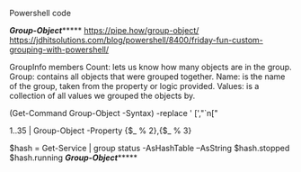 Powershell code

*******Group-Object************
https://pipe.how/group-object/
https://jdhitsolutions.com/blog/powershell/8400/friday-fun-custom-grouping-with-powershell/

GroupInfo members
Count: lets us know how many objects are in the group.
Group: contains all objects that were grouped together.
Name: is the name of the group, taken from the property or logic provided.
Values: is a collection of all values we grouped the objects by.

(Get-Command Group-Object -Syntax) -replace ' \[',"`n["

1..35 | Group-Object -Property {$_ % 2},{$_ % 3}

$hash = Get-Service | group status -AsHashTable –AsString
$hash.stopped
$hash.running
*******Group-Object************


